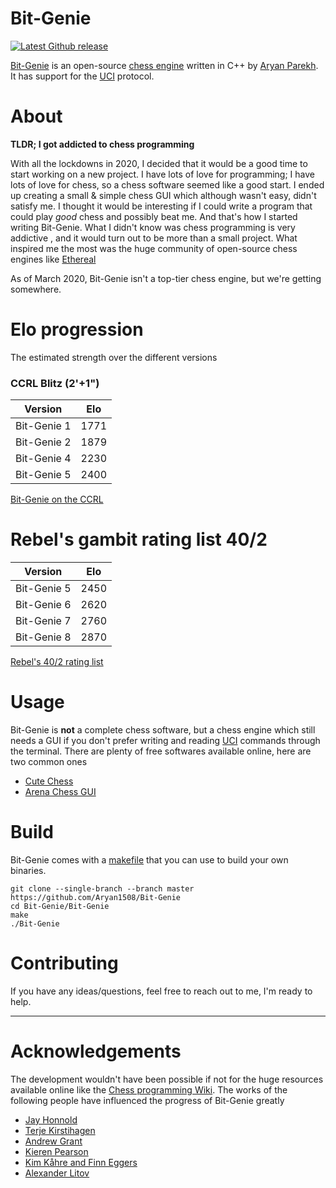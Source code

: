 # Bit-Genie 

[![Latest Github release](https://img.shields.io/badge/Latest--Release-v8-red)](https://github.com/Aryan1508/Bit-Genie/releases/latest)

[Bit-Genie](https://github.com/Aryan1508/Bit-Genie "Bit-Genie") is an open-source [chess engine](https://en.wikipedia.org/wiki/Chess_engine "chess engine") written in C++ by [Aryan Parekh](https://github.com/Aryan1508 "Aryan Parekh"). It has support for the [UCI](https://en.wikipedia.org/wiki/Universal_Chess_Interface) protocol.

# About
**TLDR; I got addicted to chess programming**

With  all the lockdowns in 2020, I decided that it would be a good time to start working on a new project. I have lots of love for programming; I have lots of love for chess, so a chess software seemed like a good start. I ended up creating a small & simple chess GUI which although wasn't easy, didn't satisfy me. I thought it would be interesting if I could write a program that could play *good* chess  and possibly beat me. And that's how I started writing Bit-Genie.  What I didn't know was chess programming is very addictive , and it would turn out to be more than a small project.  What inspired me the most was the huge community of open-source chess engines like [Ethereal](https://github.com/AndyGrant/Ethereal "Ethereal")

As of March 2020, Bit-Genie isn't a top-tier chess engine, but we're getting somewhere.

# Elo progression

The estimated strength over the different versions

### CCRL Blitz (2'+1") 

|   Version       |  Elo   |
| -------------   | ------ |
| Bit-Genie 1     |  1771  |
| Bit-Genie 2     |  1879  |
| Bit-Genie 4     |  2230  |
| Bit-Genie 5     |  2400  |


[Bit-Genie on the CCRL](https://ccrl.chessdom.com/ccrl/404/cgi/compare_engines.cgi?family=Bit-Genie&print=Rating+list&print=Results+table&print=LOS+table&print=Ponder+hit+table&print=Eval+difference+table&print=Comopp+gamenum+table&print=Overlap+table&print=Score+with+common+opponents)


# Rebel's gambit rating list 40/2

|   Version       |  Elo   |
| -------------   | ------ |
| Bit-Genie 5     |  2450  |
| Bit-Genie 6     |  2620  |
| Bit-Genie 7     |  2760  |
| Bit-Genie 8     |  2870  |

[Rebel's 40/2 rating list](http://rebel13.nl/grl-best-40-2.html)


# Usage
Bit-Genie is **not** a complete chess software, but a chess engine which still needs a GUI if you don't prefer writing and reading [UCI](https://en.wikipedia.org/wiki/Universal_Chess_Interface "UCI") commands through the terminal. There are plenty of free softwares available online, here are two common ones
- [Cute Chess](https://github.com/cutechess/cutechess "Cute Chess")
- [Arena Chess GUI](http://www.playwitharena.de/)


# Build 
Bit-Genie comes with a [makefile](https://github.com/Aryan1508/Bit-Genie/blob/master/Bit-Genie/makefile "makefile") that you can use to build your own binaries. 

```
git clone --single-branch --branch master https://github.com/Aryan1508/Bit-Genie
cd Bit-Genie/Bit-Genie
make 
./Bit-Genie
```

# Contributing

If you have any ideas/questions, feel free to reach out to me, I'm ready to help. 

-------------

# Acknowledgements

The development wouldn't have been possible if not for the huge resources available online like the [Chess programming Wiki](https://www.chessprogramming.org/Main_Page "Chess Programming Wiki"). The works of the following people have influenced the progress of Bit-Genie greatly
 
 - [Jay Honnold](https://github.com/jhonnold/berserk)
 - [Terje Kirstihagen](https://github.com/TerjeKir/weiss) 
 - [Andrew Grant](https://github.com/AndyGrant/Ethereal)
 - [Kieren Pearson](https://github.com/KierenP/Halogen)
 - [Kim Kåhre and Finn Eggers](https://github.com/Luecx/Koivisto)
 - [Alexander Litov](https://github.com/justNo4b/Drofa)

